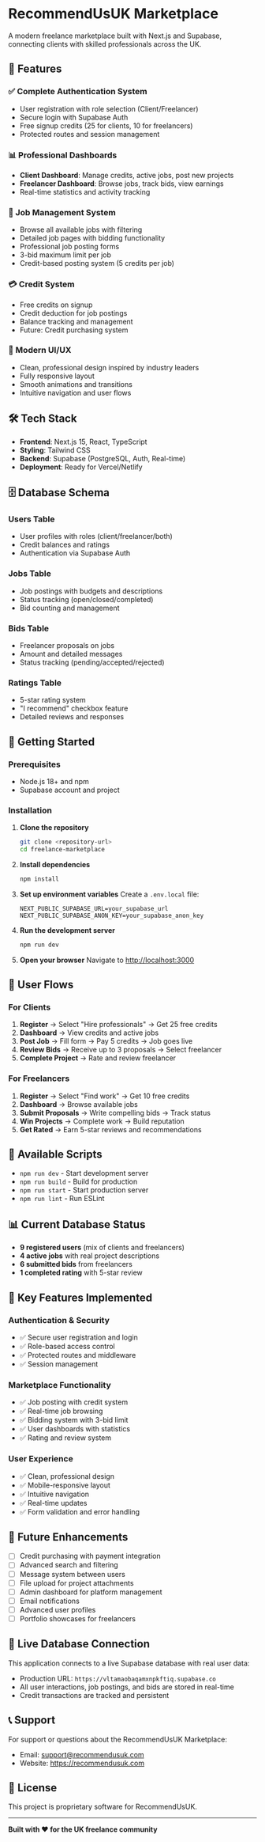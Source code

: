 # RecommendUsUK Marketplace

A modern freelance marketplace built with Next.js and Supabase, connecting clients with skilled professionals across the UK.

## 🚀 Features

### ✅ Complete Authentication System
- User registration with role selection (Client/Freelancer)
- Secure login with Supabase Auth
- Free signup credits (25 for clients, 10 for freelancers)
- Protected routes and session management

### 📊 Professional Dashboards
- **Client Dashboard**: Manage credits, active jobs, post new projects
- **Freelancer Dashboard**: Browse jobs, track bids, view earnings
- Real-time statistics and activity tracking

### 💼 Job Management System
- Browse all available jobs with filtering
- Detailed job pages with bidding functionality
- Professional job posting forms
- 3-bid maximum limit per job
- Credit-based posting system (5 credits per job)

### 💳 Credit System
- Free credits on signup
- Credit deduction for job postings
- Balance tracking and management
- Future: Credit purchasing system

### 🎨 Modern UI/UX
- Clean, professional design inspired by industry leaders
- Fully responsive layout
- Smooth animations and transitions
- Intuitive navigation and user flows

## 🛠 Tech Stack

- **Frontend**: Next.js 15, React, TypeScript
- **Styling**: Tailwind CSS
- **Backend**: Supabase (PostgreSQL, Auth, Real-time)
- **Deployment**: Ready for Vercel/Netlify

## 🗄 Database Schema

### Users Table
- User profiles with roles (client/freelancer/both)
- Credit balances and ratings
- Authentication via Supabase Auth

### Jobs Table
- Job postings with budgets and descriptions
- Status tracking (open/closed/completed)
- Bid counting and management

### Bids Table
- Freelancer proposals on jobs
- Amount and detailed messages
- Status tracking (pending/accepted/rejected)

### Ratings Table
- 5-star rating system
- "I recommend" checkbox feature
- Detailed reviews and responses

## 🚀 Getting Started

### Prerequisites
- Node.js 18+ and npm
- Supabase account and project

### Installation

1. **Clone the repository**
   ```bash
   git clone <repository-url>
   cd freelance-marketplace
   ```

2. **Install dependencies**
   ```bash
   npm install
   ```

3. **Set up environment variables**
   Create a `.env.local` file:
   ```env
   NEXT_PUBLIC_SUPABASE_URL=your_supabase_url
   NEXT_PUBLIC_SUPABASE_ANON_KEY=your_supabase_anon_key
   ```

4. **Run the development server**
   ```bash
   npm run dev
   ```

5. **Open your browser**
   Navigate to [http://localhost:3000](http://localhost:3000)

## 📱 User Flows

### For Clients
1. **Register** → Select "Hire professionals" → Get 25 free credits
2. **Dashboard** → View credits and active jobs
3. **Post Job** → Fill form → Pay 5 credits → Job goes live
4. **Review Bids** → Receive up to 3 proposals → Select freelancer
5. **Complete Project** → Rate and review freelancer

### For Freelancers
1. **Register** → Select "Find work" → Get 10 free credits
2. **Dashboard** → Browse available jobs
3. **Submit Proposals** → Write compelling bids → Track status
4. **Win Projects** → Complete work → Build reputation
5. **Get Rated** → Earn 5-star reviews and recommendations

## 🔧 Available Scripts

- `npm run dev` - Start development server
- `npm run build` - Build for production
- `npm run start` - Start production server
- `npm run lint` - Run ESLint

## 📊 Current Database Status

- **9 registered users** (mix of clients and freelancers)
- **4 active jobs** with real project descriptions
- **6 submitted bids** from freelancers
- **1 completed rating** with 5-star review

## 🎯 Key Features Implemented

### Authentication & Security
- ✅ Secure user registration and login
- ✅ Role-based access control
- ✅ Protected routes and middleware
- ✅ Session management

### Marketplace Functionality
- ✅ Job posting with credit system
- ✅ Real-time job browsing
- ✅ Bidding system with 3-bid limit
- ✅ User dashboards with statistics
- ✅ Rating and review system

### User Experience
- ✅ Clean, professional design
- ✅ Mobile-responsive layout
- ✅ Intuitive navigation
- ✅ Real-time updates
- ✅ Form validation and error handling

## 🚧 Future Enhancements

- [ ] Credit purchasing with payment integration
- [ ] Advanced search and filtering
- [ ] Message system between users
- [ ] File upload for project attachments
- [ ] Admin dashboard for platform management
- [ ] Email notifications
- [ ] Advanced user profiles
- [ ] Portfolio showcases for freelancers

## 🔗 Live Database Connection

This application connects to a live Supabase database with real user data:
- Production URL: `https://vltamaobaqamxnpkftiq.supabase.co`
- All user interactions, job postings, and bids are stored in real-time
- Credit transactions are tracked and persistent

## 📞 Support

For support or questions about the RecommendUsUK Marketplace:
- Email: support@recommendusuk.com
- Website: https://recommendusuk.com

## 📝 License

This project is proprietary software for RecommendUsUK.

---

**Built with ❤️ for the UK freelance community**
